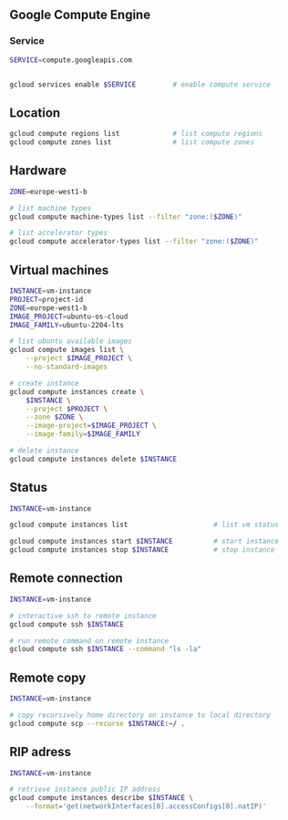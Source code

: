 ## Google Compute Engine
### Service
 ```bash
SERVICE=compute.googleapis.com
 ```
 ```bash

gcloud services enable $SERVICE         # enable compute service
 ```

## Location

 ```bash
gcloud compute regions list             # list compute regions
gcloud compute zones list               # list compute zones
 ```

## Hardware

 ```bash
ZONE=europe-west1-b
 ```

 ```bash
# list machine types
gcloud compute machine-types list --filter "zone:($ZONE)"

# list accelerator types
gcloud compute accelerator-types list --filter "zone:($ZONE)"
 ```

## Virtual machines

```bash
INSTANCE=vm-instance
PROJECT=project-id
ZONE=europe-west1-b
IMAGE_PROJECT=ubuntu-os-cloud
IMAGE_FAMILY=ubuntu-2204-lts

 ```

```bash
# list ubuntu available images
gcloud compute images list \
    --project $IMAGE_PROJECT \
    --no-standard-images

# create instance
gcloud compute instances create \
    $INSTANCE \
    --project $PROJECT \
    --zone $ZONE \
    --image-project=$IMAGE_PROJECT \
    --image-family=$IMAGE_FAMILY

# delete instance
gcloud compute instances delete $INSTANCE
 ```

## Status

```bash
INSTANCE=vm-instance
 ```

```bash
gcloud compute instances list                     # list vm status

gcloud compute instances start $INSTANCE          # start instance
gcloud compute instances stop $INSTANCE           # stop instance
 ```

## Remote connection


```bash
INSTANCE=vm-instance
 ```
```bash
# interactive ssh to remote instance
gcloud compute ssh $INSTANCE

# run remote command on remote instance
gcloud compute ssh $INSTANCE --command "ls -la"
 ```

## Remote copy


```bash
INSTANCE=vm-instance
 ```
```bash
# copy recursively home directory on instance to local directory
gcloud compute scp --recurse $INSTANCE:~/ .
 ```

## RIP adress


```bash
INSTANCE=vm-instance
 ```
```bash
# retrieve instance public IP address
gcloud compute instances describe $INSTANCE \
    --format='get(networkInterfaces[0].accessConfigs[0].natIP)'
 ```
